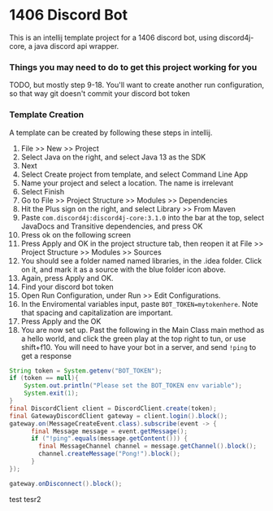 # 1406 Discord Bot
This is an intellij template project for a 1406 discord bot, using discord4j-core, a java discord api wrapper.


### Things you may need to do to get this project working for you
 TODO, but mostly step 9-18. You'll want to create another run configuration, so that way git doesn't commit your discord bot token
### Template Creation
A template can be created by following these steps in intellij.
 1. File >> New >> Project
 2. Select Java on the right, and select Java 13 as the SDK
 3. Next
 4. Select Create project from template, and select Command Line App
 5. Name your project and select a location. The name is irrelevant
 6. Select Finish
 7. Go to File >> Project Structure >> Modules >> Dependencies
 8. Hit the Plus sign on the right, and select Library >> From Maven
 9. Paste `com.discord4j:discord4j-core:3.1.0` into the bar at the top, select JavaDocs and Transitive dependencies, and press OK
 10. Press ok on the following screen
 11. Press Apply and OK in the project structure tab, then reopen it at File >> Project Structure >> Modules >> Sources
 12. You should see a folder named named libraries, in the .idea folder. Click on it, and mark it as a source with the blue folder icon above. 
 13. Again, press Apply and OK.
 14. Find your discord bot token
 15. Open Run Configuration, under Run >> Edit Configurations.
 16. In the Enviromental variables input, paste `BOT_TOKEN=mytokenhere`. Note that spacing and capitalization are important.
 17. Press Apply and the OK
 18. You are now set up. Past the following in the Main Class main method as a hello world, and click the green play at the top right to tun, or use shift+f10. You will need to have your bot in a server, and send `!ping` to get a response

```java 
String token = System.getenv("BOT_TOKEN");
if (token == null){
    System.out.println("Please set the BOT_TOKEN env variable");
    System.exit(1);
}
final DiscordClient client = DiscordClient.create(token);
final GatewayDiscordClient gateway = client.login().block();
gateway.on(MessageCreateEvent.class).subscribe(event -> {
      final Message message = event.getMessage();
      if ("!ping".equals(message.getContent())) {
        final MessageChannel channel = message.getChannel().block();
        channel.createMessage("Pong!").block();
      }
});

gateway.onDisconnect().block();
```
test
tesr2

